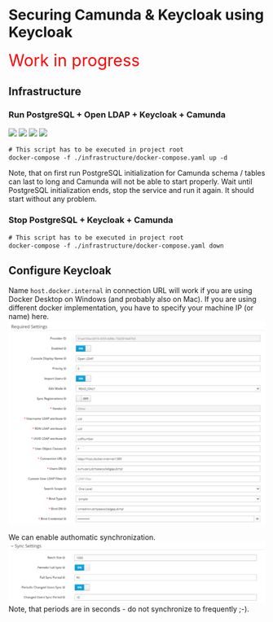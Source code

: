 # Securing Camunda & Keycloak using Keycloak

<div style="color: red; font-size: xx-large">
Work in progress
</div>

## Infrastructure
### Run PostgreSQL + Open LDAP + Keycloak + Camunda

<img width="50" src="https://www.postgresql.org/media/img/about/press/elephant.png"/>
<img height="50" src="https://dyltqmyl993wv.cloudfront.net/assets/stacks/openldap/img/openldap-stack-220x234.png"/>
<img height="50" src="https://www.keycloak.org/resources/images/keycloak_logo_200px.svg"/>
<img width="100" src="https://camunda.com/wp-content/uploads/2020/07/camunda-logo-social-update.jpg"/>

```shell
# This script has to be executed in project root
docker-compose -f ./infrastructure/docker-compose.yaml up -d
```
Note, that on first run PostgreSQL initialization for Camunda schema / tables can last to long and Camunda will not be able to start properly.
Wait until PostgreSQL initialization ends, stop the service and run it again. It should start without any problem. 

### Stop PostgreSQL + Keycloak + Camunda
```shell
# This script has to be executed in project root
docker-compose -f ./infrastructure/docker-compose.yaml down
```

## Configure Keycloak
Name `host.docker.internal` in connection URL will work if you are using Docker Desktop on Windows (and probably also on Mac).
If you are using different docker implementation, you have to specify your machine IP (or name) here.
![img.png](img_LDAP_configuration.png)

We can enable authomatic synchronization.
![img_1.png](img_LDAP_synchronization.png)
Note, that periods are in seconds - do not synchronize to frequently ;-).
